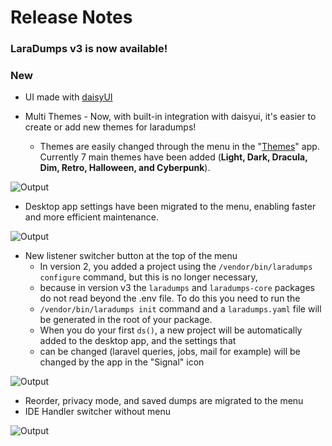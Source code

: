 # Release Notes

### LaraDumps v3 is now available!

### New
* UI made with [daisyUI](https://daisyui.com/)

* Multi Themes - Now, with built-in integration with daisyui, it's easier to create or add new themes for laradumps!
  * Themes are easily changed through the menu in the "[Themes](https://daisyui.com/docs/themes/)" app. Currently 7 main themes have been added (**Light, Dark, Dracula, Dim, Retro, Halloween, and Cyberpunk**).

![Output](/_media/upgrade-guide-v3/themes.png)

*   Desktop app settings have been migrated to the menu, enabling faster and more efficient maintenance.

![Output](/_media/upgrade-guide-v3/settings.png)

* New listener switcher button at the top of the menu
  * In version 2, you added a project using the `/vendor/bin/laradumps configure` command, but this is no longer necessary,
  * because in version v3 the `laradumps` and `laradumps-core` packages do not read beyond the .env file. To do this you need to run the
  * `/vendor/bin/laradumps init` command and a `laradumps.yaml` file will be generated in the root of your package.
  * When you do your first `ds()`, a new project will be automatically added to the desktop app, and the settings that
  * can be changed (laravel queries, jobs, mail for example) will be changed by the app in the "Signal" icon

![Output](/_media/upgrade-guide-v3/listener.png)

* Reorder, privacy mode, and saved dumps are migrated to the menu
* IDE Handler switcher without menu

![Output](/_media/upgrade-guide-v3/IDE.png)
